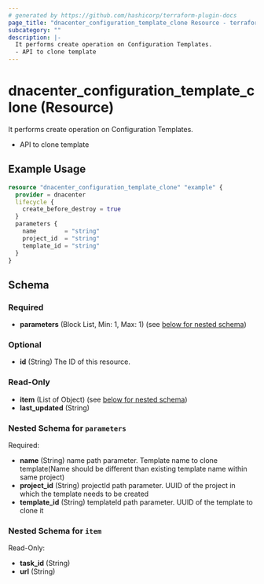 ```yaml
---
# generated by https://github.com/hashicorp/terraform-plugin-docs
page_title: "dnacenter_configuration_template_clone Resource - terraform-provider-dnacenter"
subcategory: ""
description: |-
  It performs create operation on Configuration Templates.
  - API to clone template
---
```


# dnacenter_configuration_template_clone (Resource)

It performs create operation on Configuration Templates.
- API to clone template

## Example Usage

```terraform
resource "dnacenter_configuration_template_clone" "example" {
  provider = dnacenter
  lifecycle {
    create_before_destroy = true
  }
  parameters {
    name        = "string"
    project_id  = "string"
    template_id = "string"
  }
}
```

<!-- schema generated by tfplugindocs -->
## Schema

### Required

- **parameters** (Block List, Min: 1, Max: 1) (see [below for nested schema](#nestedblock--parameters))

### Optional

- **id** (String) The ID of this resource.

### Read-Only

- **item** (List of Object) (see [below for nested schema](#nestedatt--item))
- **last_updated** (String)

<a id="nestedblock--parameters"></a>
### Nested Schema for `parameters`

Required:

- **name** (String) name path parameter. Template name to clone template(Name should be different than existing template name within same project)
- **project_id** (String) projectId path parameter. UUID of the project in which the template needs to be created
- **template_id** (String) templateId path parameter. UUID of the template to clone it


<a id="nestedatt--item"></a>
### Nested Schema for `item`

Read-Only:

- **task_id** (String)
- **url** (String)


